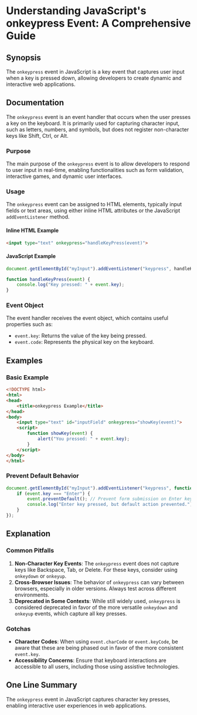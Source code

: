 <!--
Meta Description: # Understanding JavaScript's onkeypress Event: A Comprehensive Guide ## Synopsis The `onkeypress` event in JavaScript is a key event that captures use...
Meta Keywords: event, key, onkeypress, html, javascript
-->

# Understanding JavaScript's onkeypress Event: A Comprehensive Guide

## Synopsis
The `onkeypress` event in JavaScript is a key event that captures user input when a key is pressed down, allowing developers to create dynamic and interactive web applications.

## Documentation
The `onkeypress` event is an event handler that occurs when the user presses a key on the keyboard. It is primarily used for capturing character input, such as letters, numbers, and symbols, but does not register non-character keys like Shift, Ctrl, or Alt. 

### Purpose
The main purpose of the `onkeypress` event is to allow developers to respond to user input in real-time, enabling functionalities such as form validation, interactive games, and dynamic user interfaces.

### Usage
The `onkeypress` event can be assigned to HTML elements, typically input fields or text areas, using either inline HTML attributes or the JavaScript `addEventListener` method.

#### Inline HTML Example
```html
<input type="text" onkeypress="handleKeyPress(event)">
```

#### JavaScript Example
```javascript
document.getElementById("myInput").addEventListener("keypress", handleKeyPress);

function handleKeyPress(event) {
    console.log("Key pressed: " + event.key);
}
```

### Event Object
The event handler receives the event object, which contains useful properties such as:
- `event.key`: Returns the value of the key being pressed.
- `event.code`: Represents the physical key on the keyboard.

## Examples
### Basic Example
```html
<!DOCTYPE html>
<html>
<head>
    <title>onkeypress Example</title>
</head>
<body>
    <input type="text" id="inputField" onkeypress="showKey(event)">
    <script>
        function showKey(event) {
            alert("You pressed: " + event.key);
        }
    </script>
</body>
</html>
```

### Prevent Default Behavior
```javascript
document.getElementById("myInput").addEventListener("keypress", function(event) {
    if (event.key === "Enter") {
        event.preventDefault(); // Prevent form submission on Enter key
        console.log("Enter key pressed, but default action prevented.");
    }
});
```

## Explanation
### Common Pitfalls
1. **Non-Character Key Events**: The `onkeypress` event does not capture keys like Backspace, Tab, or Delete. For these keys, consider using `onkeydown` or `onkeyup`.
2. **Cross-Browser Issues**: The behavior of `onkeypress` can vary between browsers, especially in older versions. Always test across different environments.
3. **Deprecated in Some Contexts**: While still widely used, `onkeypress` is considered deprecated in favor of the more versatile `onkeydown` and `onkeyup` events, which capture all key presses.

### Gotchas
- **Character Codes**: When using `event.charCode` or `event.keyCode`, be aware that these are being phased out in favor of the more consistent `event.key`.
- **Accessibility Concerns**: Ensure that keyboard interactions are accessible to all users, including those using assistive technologies.

## One Line Summary
The `onkeypress` event in JavaScript captures character key presses, enabling interactive user experiences in web applications.